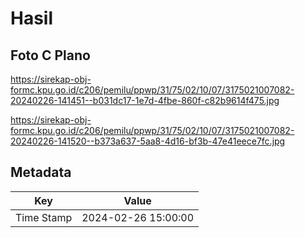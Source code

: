 # Hasil

## Foto C Plano

https://sirekap-obj-formc.kpu.go.id/c206/pemilu/ppwp/31/75/02/10/07/3175021007082-20240226-141451--b031dc17-1e7d-4fbe-860f-c82b9614f475.jpg

https://sirekap-obj-formc.kpu.go.id/c206/pemilu/ppwp/31/75/02/10/07/3175021007082-20240226-141520--b373a637-5aa8-4d16-bf3b-47e41eece7fc.jpg


## Metadata

| Key        | Value               |
| ---------- | ------------------- |
| Time Stamp | 2024-02-26 15:00:00 |



